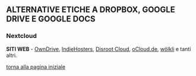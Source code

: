 ## ALTERNATIVE ETICHE A DROPBOX, GOOGLE DRIVE E GOOGLE DOCS

### Nextcloud

**SITI WEB** - [OwnDrive](https://owndrive.com/), 
[IndieHosters](https://indie.host/), 
[Disroot Cloud](https://disroot.org/en/services/nextcloud), 
[oCloud.de](https://ocloud.de/product/nextcloud.html), 
[wölkli](https://woelkli.com/en) e tanti altri.

[torna alla pagina iniziale](index)
